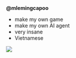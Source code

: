 


<div align="left">
  <b>@mlemingcapoo</b><br>
  <div>
    <ul>
      <li>make my own game</li>
      <li>make my own AI agent</li>
      <li>very insane</li>
      <li>Vietnamese</li>
    </ul>
  </div>
<!--   <a href="https://app.daily.dev/mlemingcapoo"><img src="https://api.daily.dev/devcards/v2/at7xZusBnt4d1dT7B2Nvm.png?type=wide&r=hzs" width="652" alt="Trung's Dev Card"/></a><br> -->
  <img src="https://github-readme-stats.vercel.app/api?username=mlemingcapoo&show_icons=true&theme=gotham"/> <br>
<!--   <img src="https://github-readme-stats.vercel.app/api/top-langs/?username=mlemingcapoo&langs_count=6&show_icons=true&theme=gotham"/> -->
</div>

<br>
<!---
mlemingcapoo/mlemingcapoo is a ✨ special ✨ repository because its `README.md` (this file) appears on your GitHub profile.
You can click the Preview link to take a look at your changes.
--->
